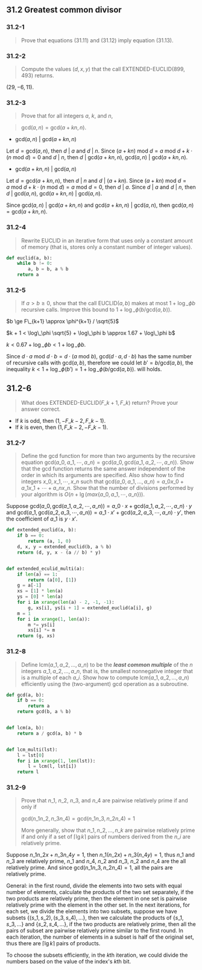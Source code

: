## 31.2 Greatest common divisor

### 31.2-1

> Prove that equations (31.11) and (31.12) imply equation (31.13).

### 31.2-2

 > Compute the values $(d, x, y)$ that the call EXTENDED-EUCLID$(899, 493)$ returns.

$(29, -6, 11)$.

### 31.2-3

> Prove that for all integers $a$, $k$, and $n$,

> $\text{gcd}(a, n) = \text{gcd}(a + kn, n)$.

* $\text{gcd}(a, n) ~|~ \text{gcd}(a + kn, n)$

Let $d = \text{gcd}(a, n)$, then $d ~|~ a$ and $d ~|~ n$. Since $(a + kn) ~\text{mod}~ d = a ~\text{mod}~ d + k \cdot (n ~\text{mod}~ d) = 0$ and $d ~|~ n$, then $d ~|~ \text{gcd}(a + kn, n)$, $\text{gcd}(a, n) ~|~ \text{gcd}(a + kn, n)$.

* $\text{gcd}(a + kn, n) ~|~ \text{gcd}(a, n)$

Let $d = \text{gcd}(a + kn, n)$, then $d ~|~ n$ and $d ~|~ (a + kn)$. Since $(a + kn) ~\text{mod}~ d = a ~\text{mod}~ d + k \cdot (n ~\text{mod}~ d) = a ~\text{mod}~ d = 0$, then $d ~|~ a$. Since $d ~|~ a$ and $d ~|~ n$, then $d ~|~ \text{gcd}(a, n)$,  $\text{gcd}(a + kn, n) ~|~ \text{gcd}(a, n)$.

Since $\text{gcd}(a, n) ~|~ \text{gcd}(a + kn, n)$ and $\text{gcd}(a + kn, n) ~|~ \text{gcd}(a, n)$, then $\text{gcd}(a, n) = \text{gcd}(a + kn, n)$.

### 31.2-4

> Rewrite EUCLID in an iterative form that uses only a constant amount of memory (that is, stores only a constant number of integer values).

```python
def euclid(a, b):
    while b != 0:
        a, b = b, a % b
    return a
```

### 31.2-5

> If $a > b \ge 0$, show that the call EUCLID$(a, b)$ makes at most $1 + \log\_\phi b$ recursive calls. Improve this bound to $1 + \log\_\phi(b / \text{gcd}(a, b))$.

$b \ge F\_{k+1} \approx \phi^{k+1} / \sqrt{5}$

$k + 1 < \log\_\phi \sqrt{5} + \log\_\phi b \approx 1.67 + \log\_\phi b$

$k < 0.67 + \log\_\phi b < 1 + \log\_\phi b$.

Since $d \cdot a ~\text{mod}~ d \cdot b = d \cdot (a ~\text{mod}~ b)$, $\text{gcd}(d \cdot a, d \cdot b)$ has the same number of recursive calls with $\text{gcd}(a, b)$, therefore we could let $b' = b / \text{gcd}(a, b)$, the inequality $k < 1 + \log\_\phi(b') = 1 + \log\_\phi(b / \text{gcd}(a, b))$. will holds.

## 31.2-6

> What does EXTENDED-EUCLID$(F\_{k+1}, F\_k)$ return? Prove your answer correct.

* If $k$ is odd, then $(1, -F\_{k-2}, F\_{k-1})$.
* If $k$ is even, then $(1, F\_{k-2}, -F\_{k-1})$.

### 31.2-7

> Define the $\text{gcd}$ function for more than two arguments by the recursive equation $\text{gcd}(a\_0, a\_1, \cdots, a\_n) = \text{gcd}(a\_0, \text{gcd}(a\_1, a\_2, \cdots, a\_n))$. Show that the $\text{gcd}$ function returns the same answer independent of the order in which its arguments are specified. Also show how to find integers $x\_0, x\_1, \cdots, x\_n$ such that $\text{gcd}(a\_0, a\_1, \dots, a\_n) = a\_0 x\_0 + a\_1 x\_1 + \cdots + a\_n x\_n$. Show that the number of divisions performed by your algorithm is $O(n + \lg (max \{a\_0, a\_1, \cdots, a\_n \}))$.

Suppose $\text{gcd}(a\_0, \text{gcd}(a\_1, a\_2, \cdots, a\_n))  = a\_0 \cdot x + \text{gcd}(a\_1, a\_2, \cdots, a\_n) \cdot y$ and $\text{gcd}(a\_1, \text{gcd}(a\_2, a\_3, \cdots, a\_n))  = a\_1 \cdot x' + \text{gcd}(a\_2, a\_3, \cdots, a\_n) \cdot y'$, then the coefficient of $a\_1$ is $y \cdot x'$.

```python
def extended_euclid(a, b):
    if b == 0:
        return (a, 1, 0)
    d, x, y = extended_euclid(b, a % b)
    return (d, y, x - (a // b) * y)


def extended_eculid_multi(a):
    if len(a) == 1:
        return (a[0], [1])
    g = a[-1]
    xs = [1] * len(a)
    ys = [0] * len(a)
    for i in xrange(len(a) - 2, -1, -1):
        g, xs[i], ys[i + 1] = extended_euclid(a[i], g)
    m = 1
    for i in xrange(1, len(a)):
        m *= ys[i]
        xs[i] *= m
    return (g, xs)
```

### 31.2-8

> Define $\text{lcm}(a\_1, a\_2, \dots, a\_n)$ to be the __*least common multiple*__ of the $n$ integers $a\_1, a\_2, \dots, a\_n$, that is, the smallest nonnegative integer that is a multiple of each $a\_i$. Show how to compute $\text{lcm}(a\_1, a\_2, \dots, a\_n)$ efficiently using the (two-argument) $\text{gcd}$ operation as a subroutine.

```python
def gcd(a, b):
    if b == 0:
        return a
    return gcd(b, a % b)


def lcm(a, b):
    return a / gcd(a, b) * b


def lcm_multi(lst):
    l = lst[0]
    for i in xrange(1, len(lst)):
        l = lcm(l, lst[i])
    return l
```

### 31.2-9

> Prove that $n\_1$, $n\_2$, $n\_3$, and $n\_4$ are pairwise relatively prime if and only if
> 
> $\text{gcd}(n\_1n\_2,n\_3n\_4) = \text{gcd}(n\_1n\_3, n\_2n\_4) = 1$
> 
> More generally, show that $n\_1, n\_2, \dots, n\_k$ are pairwise relatively prime if and only if a set of $\lceil \lg k \rceil$ pairs of numbers derived from the $n\_i$ are relatively prime.

Suppose $n\_1 n\_2 x + n\_3 n\_4 y = 1$, then $n\_1 (n\_2 x) + n\_3 (n\_4 y) = 1$, thus $n\_1$ and $n\_3$ are relatively prime, $n\_1$ and $n\_4$, $n\_2$ and $n\_3$, $n\_2$ and $n\_4$ are the all relatively prime. And since $\text{gcd}(n\_1n\_3, n\_2n\_4) = 1$, all the pairs are relatively prime.

General: in the first round, divide the elements into two sets with equal number of elements, calculate the products of the two set separately, if the two products are relatively prime, then the element in one set is pairwise relatively prime with the element in the other set. In the next iterations, for each set, we divide the elements into two subsets, suppose we have subsets $\{ (s\_1, s\_2), (s\_3, s\_4), \dots \}$, then we calculate the products of $\{s\_1, s\_3, \dots\}$ and $\{s\_2, s\_4, \dots\}$, if the two products are relatively prime, then all the pairs of subset are pairwise relatively prime similar to the first round. In each iteration, the number of elements in a subset is half of the original set, thus there are $\lceil \lg k \rceil$ pairs of products.

To choose the subsets efficiently, in the $k$th iteration, we could divide the numbers based on the value of the index's $k$th bit.
